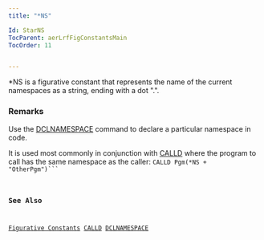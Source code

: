 ```yaml
---
title: "*NS"

Id: StarNS
TocParent: aerLrfFigConstantsMain
TocOrder: 11


---
```


*NS is a figurative constant that represents the name of the current namespaces as a string, ending with a dot ".". 

### Remarks
Use the [DCLNAMESPACE](DCLNAMESPACE.html) command to declare a particular namespace in code. 

It is used most commonly in conjunction with [CALLD](CALLD.html) where the program to call has the same namespace as the caller: 
<code class="language-aer">CALLD Pgm(*NS + "OtherPgm")```

### See Also
[Figurative Constants](aerLrfFigConstantsMain.html)
[CALLD](CALLD.html)
[DCLNAMESPACE](DCLNAMESPACE.html) 
